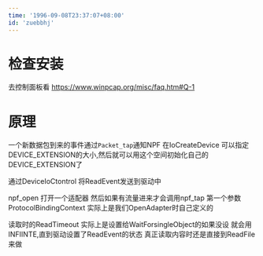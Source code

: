```yaml
---
time: '1996-09-08T23:37:07+08:00'
id: 'zuebbhj'
---
```


# 检查安装
去控制面板看 https://www.winpcap.org/misc/faq.htm#Q-1
# 原理
一个新数据包到来的事件通过`Packet_tap`通知NPF
在IoCreateDevice 可以指定DEVICE_EXTENSION的大小,然后就可以用这个空间初始化自己的DEVICE_EXTENSION了

通过DeviceIoCtontrol 将ReadEvent发送到驱动中

npf_open 打开一个适配器 然后如果有流量进来才会调用npf_tap 第一个参数 ProtocolBindingContext 实际上是我们OpenAdapter时自己定义的

读取时的ReadTimeout 实际上是设置给WaitForsingleObject的如果没设 就会用INFIINTE,直到驱动设置了ReadEvent的状态 真正读取内容时还是直接到ReadFile来做